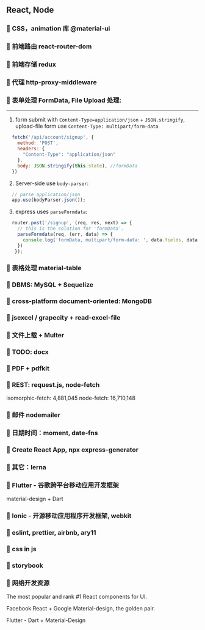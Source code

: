 ## React, Node

### 🍺 CSS，animation 库 @material-ui

### 🍺 前端路由 react-router-dom

### 🍺 前端存储 redux

### 🍺 代理 http-proxy-middleware

### 🍺 表单处理 FormData, File Upload 处理:

---

1. form submit with `Content-Type=application/json` + `JSON.stringify`, upload-file form use `Content-Type: multipart/form-data`

```javascript
  fetch('/api/account/signup', {
    method: 'POST',
    headers: {
      "Content-Type": "application/json"
    },
    body: JSON.stringify(this.state), //formData
  })
```

2. Server-side use `body-parser`:

```javascript
  // parse application/json
  app.use(bodyParser.json());
```

3. express uses `parseFormdata`:

```javascript
  router.post('/signup', (req, res, next) => {
    // this is the solution for 'formData'.
    parseFormdata(req, (err, data) => {
      console.log('formData, multipart/form-data: ', data.fields, data.parts);
    })
   });
```
 
### 🍺 表格处理 material-table

### 🍺 DBMS: MySQL + Sequelize

### 🍺 cross-platform document-oriented: MongoDB

### 🍺 jsexcel / grapecity + read-excel-file

### 🍺 文件上载 + Multer

### 🍺 TODO: docx

### 🍺 PDF + pdfkit

### 🍺 REST: request.js, node-fetch

isomorphic-fetch: 4,881,045
node-fetch: 16,710,148

### 🍺 邮件 nodemailer

### 🍺 日期时间：moment, date-fns

### 🍺 Create React App, npx express-generator

### 🍺 其它：lerna

### 🍺 Flutter - 谷歌跨平台移动应用开发框架

material-design + Dart

### 🍺 Ionic - 开源移动应用程序开发框架, webkit

### 🍺 eslint, prettier, airbnb, ary11

### 🍺 css in js

### 🍺 storybook

### 🍺 网络开发资源

The most popular and rank #1 React components for UI.

Facebook React + Google Material-design, the golden pair.

Flutter - Dart + Material-Design
